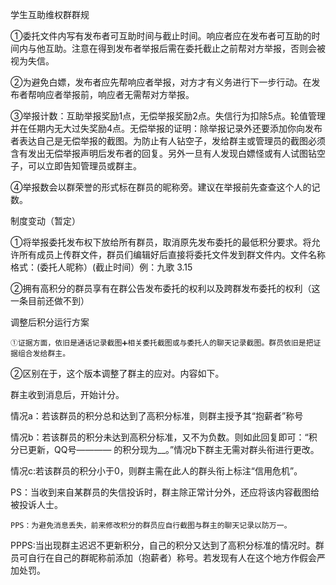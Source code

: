 学生互助维权群群规

①委托文件内写有发布者可互助时间与截止时间。响应者应在发布者可互助的时间内与他互助。注意在得到发布者举报后需在委托截止之前帮对方举报，否则会被视为失信。

②为避免白嫖，发布者应先帮响应者举报，对方才有义务进行下一步行动。在发布者帮响应者举报前，响应者无需帮对方举报。

③举报计数：互助举报奖励1点，无偿举报奖励2点。失信行为扣除5点。轮值管理并在任期内无大过失奖励4点。无偿举报的证明：除举报记录外还要添加你向发布者表达自己是无偿举报的截图。为防止有人钻空子，发给群主或管理员的截图必须含有发出无偿举报声明后发布者的回复。另外一旦有人发现白嫖怪或有人试图钻空子，可以立即告知管理员或群主。

④举报数会以群荣誉的形式标在群员的昵称旁。建议在举报前先查查这个人的记数。

制度变动（暂定）

①将举报委托发布权下放给所有群员，取消原先发布委托的最低积分要求。将允许所有成员上传群文件，群员们编辑好后直接将委托文件发到群文件内。文件名称格式：(委托人昵称）(截止时间）例：九歌 3.15

②拥有高积分的群员享有在群公告发布委托的权利以及跨群发布委托的权利（这一条目前还做不到）

  调整后积分运行方案

    ①证据方面，依旧是通话记录截图➕相关委托截图或与委托人的聊天记录截图。群员依旧是把证据组合发给群主。

②区别在于，这个版本调整了群主的应对。内容如下。

群主收到消息后，开始计分。

情况a：若该群员的积分总和达到了高积分标准，则群主授予其“抱薪者”称号

情况b：若该群员的积分未达到高积分标准，又不为负数。则如此回复即可：“积分已更新，QQ号———— 的积分现为__。”情况b下群主无需对群头衔进行更改。

情况c:若该群员的积分小于0，则群主需在此人的群头衔上标注“信用危机”。

PS：当收到来自某群员的失信投诉时，群主除正常计分外，还应将该内容截图给被投诉人士。

    PPS：为避免消息丢失，前来修改积分的群员应自行截图与群主的聊天记录以防万一。

PPPS:当出现群主迟迟不更新积分，自己的积分又达到了高积分标准的情况时。群员可自行在自己的群昵称前添加（抱薪者）称号。若发现有人在这个地方作假会严加处罚。
